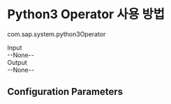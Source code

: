 # Python3 Operator 사용 방법
com.sap.system.python3Operator<br>

Input<br>
--None--<br>
Output<br>
--None--<br>


## Configuration Parameters

```shell


```

